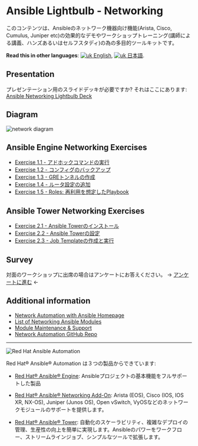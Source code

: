 # Ansible Lightbulb - Networking

このコンテンツは、Ansibleのネットワーク機器向け機能(Arista, Cisco, Cumulus, Juniper etc)の効果的なデモやワークショップトレーニング(講師による講義、ハンズあるいはセルフスタディ)の為の多目的ツールキットです。

**Read this in other languages**: [![uk](../../images/uk.png) English](README.md),  [![uk](../../images/japan.png) 日本語](README.ja.md).


## Presentation
プレゼンテーション用のスライドデッキが必要ですか? それはここにあります:
[Ansible Networking Lightbulb Deck](../../decks/ansible-networking.html)

## Diagram
![network diagram](diagram.png)

## Ansible Engine Networking Exercises

 - [Exercise 1.1 - アドホックコマンドの実行](1.1-adhoc/README.ja.md)
 - [Exercise 1.2 - コンフィグのバックアップ](1.2-backup/README.ja.md)
 - [Exercise 1.3 - GREトンネルの作成](1.3-gre/README.ja.md)
 - [Exercise 1.4 - ルータ設定の追加](1.4-router_configs/README.ja.md)
 - [Exercise 1.5 - Roles: 再利用を想定したPlaybook](1.5-roles/README.ja.md)

## Ansible Tower Networking Exercises

- [Exercise 2.1 - Ansible Towerのインストール](2.1-towerinstall/README.ja.md)
- [Exercise 2.2 - Ansible Towerの設定](2.2-towerconfigure/README.ja.md)
- [Exercise 2.3 - Job Templateの作成と実行](2.3-towerjob/README.ja.md)

## Survey
対面のワークショップに出席の場合はアンケートにお答えください。
-> [アンケートに進む](http://bit.ly/net-lightbulb-survey) <-

## Additional information
 - [Network Automation with Ansible Homepage](https://www.ansible.com/network-automation)
 - [List of Networking Ansible Modules](http://docs.ansible.com/ansible/latest/list_of_network_modules.html)
 - [Module Maintenance & Support](http://docs.ansible.com/ansible/latest/modules_support.html)
 - [Network Automation GitHub Repo](https://github.com/network-automation)

---
![Red Hat Ansible Automation](../../images/rh-ansible-automation.png)

Red Hat® Ansible® Automation は３つの製品からできています:

- [Red Hat® Ansible® Engine](https://www.ansible.com/ansible-engine): Ansibleプロジェクトの基本機能をフルサポートした製品

- [Red Hat® Ansible® Networking Add-On](https://www.ansible.com/ansible-engine): Arista (EOS), Cisco (IOS, IOS XR, NX-OS), Juniper (Junos OS), Open vSwitch, VyOSなどのネットワークモジュールのサポートを提供します。

- [Red Hat® Ansible® Tower](https://www.ansible.com/tower): 自動化のスケーラビリティ、複雑なデプロイの管理、生産性の向上を簡単に実現します。Ansibleのパワーをワークフロー、ストリームラインジョブ、シンプルなツールで拡張します。
<!--stackedit_data:
eyJoaXN0b3J5IjpbMTk2MDU5OTYxNF19
-->